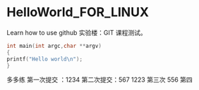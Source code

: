 # HelloWorld_FOR_LINUX
Learn how to use github
实验楼：GIT 课程测试。
```c
int main(int argc,char **argv)
{
printf("Hello world\n");
}
```
多多练
第一次提交 ：1234
第二次提交：567
1223
第三次
556
第四
